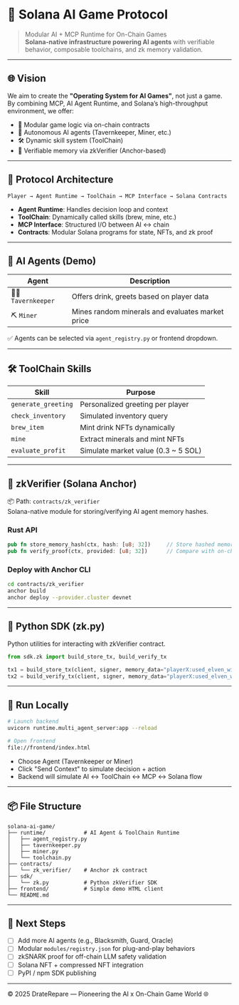 
# 🧠 Solana AI Game Protocol

> Modular AI + MCP Runtime for On-Chain Games  
> **Solana-native infrastructure powering AI agents** with verifiable behavior, composable toolchains, and zk memory validation.

---

## 🌐 Vision

We aim to create the **"Operating System for AI Games"**, not just a game.  
By combining MCP, AI Agent Runtime, and Solana’s high-throughput environment, we offer:

- 🧱 Modular game logic via on-chain contracts
- 🤖 Autonomous AI agents (Tavernkeeper, Miner, etc.)
- 🛠 Dynamic skill system (ToolChain)
- 🔐 Verifiable memory via zkVerifier (Anchor-based)

---

## 🔩 Protocol Architecture

```
Player → Agent Runtime → ToolChain → MCP Interface → Solana Contracts
```

- **Agent Runtime**: Handles decision loop and context
- **ToolChain**: Dynamically called skills (brew, mine, etc.)
- **MCP Interface**: Structured I/O between AI ↔ chain
- **Contracts**: Modular Solana programs for state, NFTs, and zk proof

---

## 🤖 AI Agents (Demo)

| Agent       | Description                                  |
|-------------|----------------------------------------------|
| 🧙‍♂️ `Tavernkeeper` | Offers drink, greets based on player data        |
| ⛏ `Miner`          | Mines random minerals and evaluates market price |

✅ Agents can be selected via `agent_registry.py` or frontend dropdown.

---

## 🛠 ToolChain Skills

| Skill              | Purpose                                      |
|--------------------|----------------------------------------------|
| `generate_greeting`| Personalized greeting per player             |
| `check_inventory`  | Simulated inventory query                    |
| `brew_item`        | Mint drink NFTs dynamically                  |
| `mine`             | Extract minerals and mint NFTs               |
| `evaluate_profit`  | Simulate market value (0.3 ~ 5 SOL)          |

---

## 🔐 zkVerifier (Solana Anchor)

📦 Path: `contracts/zk_verifier`  
Solana-native module for storing/verifying AI agent memory hashes.

### Rust API

```rust
pub fn store_memory_hash(ctx, hash: [u8; 32])     // Store hashed memory
pub fn verify_proof(ctx, provided: [u8; 32])      // Compare with on-chain hash
```

### Deploy with Anchor CLI

```bash
cd contracts/zk_verifier
anchor build
anchor deploy --provider.cluster devnet
```

---

## 🧪 Python SDK (zk.py)

Python utilities for interacting with zkVerifier contract.

```python
from sdk.zk import build_store_tx, build_verify_tx

tx1 = build_store_tx(client, signer, memory_data="playerX:used_elven_wine")
tx2 = build_verify_tx(client, signer, memory_data="playerX:used_elven_wine")
```

---

## 🚀 Run Locally

```bash
# Launch backend
uvicorn runtime.multi_agent_server:app --reload

# Open frontend
file://frontend/index.html
```

- Choose Agent (Tavernkeeper or Miner)
- Click "Send Context" to simulate decision + action
- Backend will simulate AI ↔ ToolChain ↔ MCP ↔ Solana flow

---

## 📦 File Structure

```
solana-ai-game/
├── runtime/            # AI Agent & ToolChain Runtime
│   ├── agent_registry.py
│   ├── tavernkeeper.py
│   ├── miner.py
│   └── toolchain.py
├── contracts/
│   └── zk_verifier/    # Anchor zk contract
├── sdk/
│   └── zk.py           # Python zkVerifier SDK
├── frontend/           # Simple demo HTML client
└── README.md
```

---

## 🧬 Next Steps

- [ ] Add more AI agents (e.g., Blacksmith, Guard, Oracle)
- [ ] Modular `modules/registry.json` for plug-and-play behaviors
- [ ] zkSNARK proof for off-chain LLM safety validation
- [ ] Solana NFT + compressed NFT integration
- [ ] PyPI / npm SDK publishing

---

© 2025 DrateRepare — Pioneering the AI x On-Chain Game World 🌐
